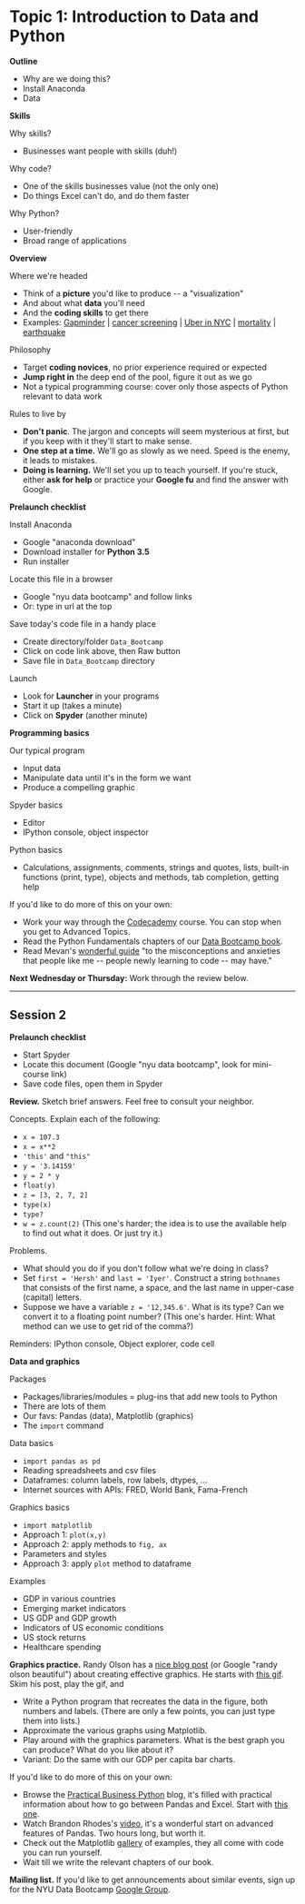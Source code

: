 # Topic 1:  Introduction to Data and Python

**Outline**

* Why are we doing this?
* Install Anaconda
* Data

**Skills**

Why skills?

* Businesses want people with skills (duh!)

Why code?

* One of the skills businesses value (not the only one)
* Do things Excel can't do, and do them faster

Why Python?

* User-friendly
* Broad range of applications  

**Overview**

Where we're headed

* Think of a **picture** you'd like to produce -- a "visualization"
* And about what **data** you'll need
* And the **coding skills** to get there
* Examples:  [Gapminder](http://www.gapminder.org/world/) | [cancer screening](http://www.vox.com/2015/10/28/9631500/does-mammography-work) | [Uber in NYC](http://fivethirtyeight.com/features/uber-is-serving-new-yorks-outer-boroughs-more-than-taxis-are/) | [mortality](http://www.pnas.org/content/early/2015/10/29/1518393112.full.pdf) | [earthquake](https://jawbone.com/blog/napa-earthquake-effect-on-sleep/)   

Philosophy  

* Target **coding novices**, no prior experience required or expected
* **Jump right in** the deep end of the pool, figure it out as we go
* Not a typical programming course:  cover only those aspects of Python relevant to data work

Rules to live by

* **Don't panic**.  The jargon and concepts will seem mysterious at first, but if you keep with it they'll start to make sense.  
* **One step at a time.**  We'll go as slowly as we need.  Speed is the enemy, it leads to mistakes.  
* **Doing is learning.**  We'll set you up to teach yourself.  If you're stuck, either **ask for help** or practice your **Google fu** and find the answer with Google.   

**Prelaunch checklist**

Install Anaconda

* Google "anaconda download"
* Download installer for **Python 3.5**
* Run installer

Locate this file in a browser

* Google "nyu data bootcamp" and follow links
* Or:  type in url at the top

Save today's code file in a handy place

* Create directory/folder `Data_Bootcamp`
* Click on code link above, then Raw button
* Save file in `Data_Bootcamp` directory

Launch

* Look for **Launcher** in your programs
* Start it up (takes a minute)
* Click on **Spyder** (another minute)

**Programming basics**

Our typical program

* Input data
* Manipulate data until it's in the form we want
* Produce a compelling graphic

Spyder basics  

* Editor
* IPython console, object inspector    

Python basics
* Calculations, assignments, comments, strings and quotes, lists, built-in functions (print, type), objects and methods, tab completion, getting help

If you'd like to do more of this on your own:     

* Work your way through the [Codecademy](https://www.codecademy.com/tracks/python) course.  You can stop when you get to Advanced Topics.     
* Read the Python Fundamentals chapters of our [Data Bootcamp book](https://www.gitbook.com/book/davebackus/test/details).
* Read Mevan's [wonderful guide](https://medium.com/keep-learning-keep-growing/how-i-learned-to-stop-worrying-and-love-the-code-af1a809457c7) "to the misconceptions and anxieties that people like me -- people newly learning to code -- may have."  

**Next Wednesday or Thursday:**  Work through the review below.

---

## Session 2

**Prelaunch checklist**

* Start Spyder
* Locate this document (Google "nyu data bootcamp", look for mini-course link)
* Save code files, open them in Spyder

**Review.**  Sketch brief answers.  Feel free to consult your neighbor.

Concepts.  Explain each of the following:   

* `x = 107.3`
* `x = x**2`
* `'this'` and `"this"`
* `y = '3.14159'`
* `y = 2 * y`
* `float(y)`
* `z = [3, 2, 7, 2]`
* `type(x)`
* `type?`
* `w = z.count(2)` (This one's harder; the idea is to use the available help to find out what it does. Or just try it.)

Problems.  

* What should you do if you don't follow what we're doing in class?  
* Set `first = 'Hersh'` and `last = 'Iyer'`.  Construct a string `bothnames` that consists of the first name, a space, and the last name in upper-case (capital) letters.  
* Suppose we have a variable `z = '12,345.6'`.  What is its type?  Can we convert it to a floating point number?  (This one's harder.  Hint:  What method can we use to get rid of the comma?)  

Reminders:  IPython console, Object explorer, code cell

**Data and graphics**

Packages

* Packages/libraries/modules = plug-ins that add new tools to Python
* There are lots of them
* Our favs:  Pandas (data), Matplotlib (graphics)
* The `import` command

Data basics

* `import pandas as pd`
* Reading spreadsheets and csv files
* Dataframes:  column labels, row labels, dtypes, ...   
* Internet sources with APIs:  FRED, World Bank, Fama-French  

Graphics basics

* `import matplotlib`
* Approach 1:  `plot(x,y)`
* Approach 2:  apply methods to `fig, ax`
* Parameters and styles
* Approach 3:  apply `plot` method to dataframe

Examples

* GDP in various countries
* Emerging market indicators
* US GDP and GDP growth
* Indicators of US economic conditions
* US stock returns
* Healthcare spending

**Graphics practice.**
Randy Olson has a
[nice blog post](http://www.randalolson.com/2014/06/28/how-to-make-beautiful-data-visualizations-in-python-with-matplotlib/) (or Google "randy olson beautiful") about creating effective graphics.
He starts with [this gif](http://gfycat.com/ImprobableFemaleBasenji).
Skim his post, play the gif, and

* Write a Python program that recreates the data in the figure, both numbers and labels.
(There are only a few points, you can just type them into lists.)
* Approximate the various graphs using Matplotlib.
* Play around with the graphics parameters.
What is the best graph you can produce?
What do you like about it?
* Variant:  Do the same with our GDP per capita bar charts.

If you'd like to do more of this on your own:     

* Browse the [Practical Business Python](http://pbpython.com/) blog, it's filled with practical information about how to go between Pandas and Excel.  Start with [this one](http://pbpython.com/excel-pandas-comp.html).
* Watch Brandon Rhodes's [video](https://youtu.be/5JnMutdy6Fw), it's a wonderful start on advanced features of Pandas.  Two hours long, but worth it.  
* Check out the Matplotlib [gallery](http://matplotlib.org/gallery.html) of examples, they all come with code you can run yourself.  
* Wait till we write the relevant chapters of our book.  

**Mailing list.**  If you'd like to get announcements about similar events, sign up for the NYU Data Bootcamp [Google Group](https://groups.google.com/forum/#!forum/nyu_data_bootcamp).  
